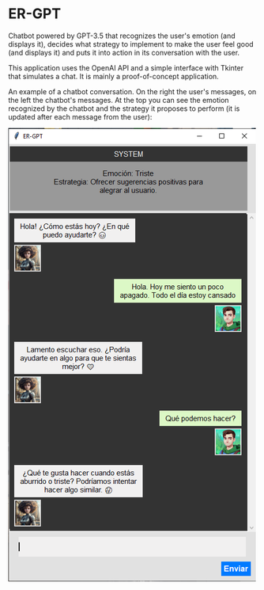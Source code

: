 # ER-GPT

Chatbot powered by GPT-3.5 that recognizes the user's emotion (and displays it), decides what strategy to implement to make the user feel good (and displays it) and puts it into action in its conversation with the user.

This application uses the OpenAI API and a simple interface with Tkinter that simulates a chat. It is mainly a proof-of-concept application.

An example of a chatbot conversation. On the right the user's messages, on the left the chatbot's messages. At the top you can see the emotion recognized by the chatbot and the strategy it proposes to perform (it is updated after each message from the user):

![example](images/example1.png)
